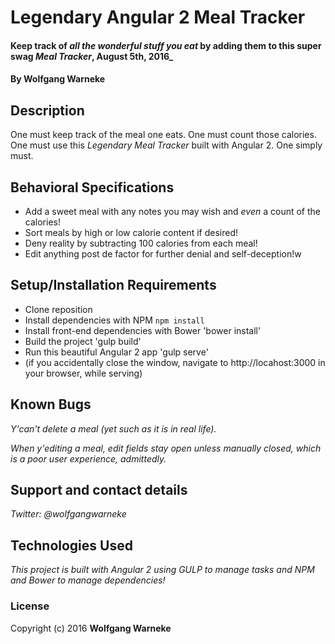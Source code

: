 # Legendary Angular 2 Meal Tracker

#### Keep track of *all the wonderful stuff you eat* by adding them to this super swag *Meal Tracker*, August 5th, 2016_

#### By Wolfgang Warneke

## Description

One must keep track of the meal one eats.  One must count those calories.  One must use this *Legendary Meal Tracker* built with Angular 2.  One simply must.

## Behavioral Specifications

* Add a sweet meal with any notes you may wish and *even* a count of the calories!
* Sort meals by high or low calorie content if desired!
* Deny reality by subtracting 100 calories from each meal!
* Edit anything post de factor for further denial and self-deception!w



## Setup/Installation Requirements

* Clone reposition
* Install dependencies with NPM `npm install`
* Install front-end dependencies with Bower 'bower install'
* Build the project 'gulp build'
* Run this beautiful Angular 2 app 'gulp serve'
* (if you accidentally close the window, navigate to http://locahost:3000 in your browser, while serving)

## Known Bugs

_Y'can't delete a meal (yet such as it is in real life)._

_When y'editing a meal, edit fields stay open unless manually closed, which is a poor user experience, admittedly._

## Support and contact details

_Twitter: @wolfgangwarneke_

## Technologies Used

_This project is built with Angular 2 using GULP to manage tasks and NPM and Bower to manage dependencies!_

### License

Copyright (c) 2016 **Wolfgang Warneke**
